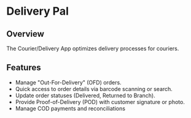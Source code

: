 # Delivery Pal
## Overview
The Courier/Delivery App optimizes delivery processes for couriers. 

## Features 
- Manage "Out-For-Delivery" (OFD) orders. 
- Quick access to order details via barcode scanning or search. 
- Update order statuses (Delivered, Returned to Branch). 
- Provide Proof-of-Delivery (POD) with customer signature or photo. 
- Manage COD payments and reconciliations